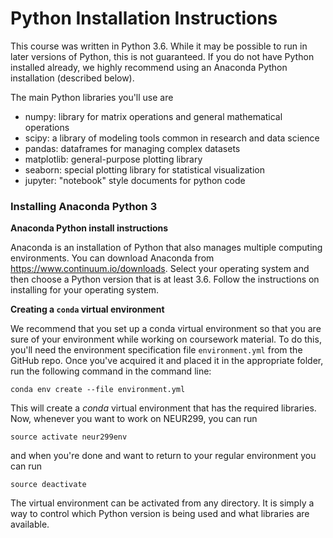 # Python Installation Instructions

This course was written in Python 3.6.
While it may be possible to run in later versions of Python,
this is not guaranteed.
If you do not have Python installed already, we highly recommend using an Anaconda Python installation (described below).

The main Python libraries you'll use are

- numpy: library for matrix operations and general mathematical operations
- scipy: a library of modeling tools common in research and data science
- pandas: dataframes for managing complex datasets
- matplotlib: general-purpose plotting library
- seaborn: special plotting library for statistical visualization
- jupyter: "notebook" style documents for python code

### Installing Anaconda Python 3

**Anaconda Python install instructions**

Anaconda is an installation of Python that also manages multiple computing environments. You can download Anaconda from https://www.continuum.io/downloads. Select your operating system and then choose a Python version that is at least 3.6. Follow the instructions on installing for your operating system.

**Creating a ```conda``` virtual environment**

We recommend that you set up a conda virtual environment so that you are sure of your environment while working on coursework material. To do this, you'll need the environment specification file `environment.yml` from the GitHub repo.
Once you've acquired it and placed it in the appropriate folder, run the following command in the command line:
```
conda env create --file environment.yml
```

This will create a _conda_ virtual environment that has the required libraries. 
Now, whenever you want to work on NEUR299, you can run
```
source activate neur299env
```
and when you're done and want to return to your regular environment you can run
```
source deactivate
```
The virtual environment can be activated from any directory. It is simply a way to control which Python version is being used and what libraries are available.
